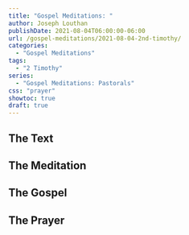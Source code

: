 ```yaml
---
title: "Gospel Meditations: "
author: Joseph Louthan
publishDate: 2021-08-04T06:00:00-06:00
url: /gospel-meditations/2021-08-04-2nd-timothy/
categories:
  - "Gospel Meditations"
tags:
  - "2 Timothy"
series:
  - "Gospel Meditations: Pastorals"
css: "prayer"
showtoc: true
draft: true
---
```


## The Text


## The Meditation


## The Gospel

## The Prayer

<div style="font-variant: small-caps;">

</div>

```text

```

